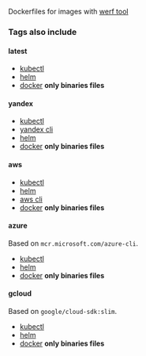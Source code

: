 Dockerfiles for images with [werf tool](https://werf.io/)

### Tags also include

#### latest

- [kubectl](https://kubernetes.io/docs/tasks/tools/install-kubectl/)
- [helm](https://helm.sh/)
- [docker](https://docs.docker.com/install/linux/docker-ce/binaries/) **only binaries files**


#### yandex

- [kubectl](https://kubernetes.io/docs/tasks/tools/install-kubectl/)
- [yandex cli](https://cloud.yandex.com/docs/cli/quickstart)
- [helm](https://helm.sh/)
- [docker](https://docs.docker.com/install/linux/docker-ce/binaries/) **only binaries files**

#### aws

- [kubectl](https://kubernetes.io/docs/tasks/tools/install-kubectl/)
- [helm](https://helm.sh/)
- [aws cli](https://docs.aws.amazon.com/cli/latest/userguide/install-cliv2-linux.html)
- [docker](https://docs.docker.com/install/linux/docker-ce/binaries/) **only binaries files**

#### azure

Based on `mcr.microsoft.com/azure-cli`.

- [kubectl](https://kubernetes.io/docs/tasks/tools/install-kubectl/)
- [helm](https://helm.sh/)
- [docker](https://docs.docker.com/install/linux/docker-ce/binaries/) **only binaries files**

#### gcloud

Based on `google/cloud-sdk:slim`.

- [kubectl](https://kubernetes.io/docs/tasks/tools/install-kubectl/)
- [helm](https://helm.sh/)
- [docker](https://docs.docker.com/install/linux/docker-ce/binaries/) **only binaries files**

